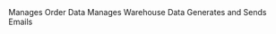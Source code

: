 <service title="Order API">
Manages Order Data
</service>

<service title="Warehouse API">
Manages Warehouse Data
</service>

<service title="Email API">
Generates and Sends Emails
</service>